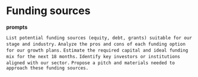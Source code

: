 # Funding sources

**prompts**

`List potential funding sources (equity, debt, grants) suitable for our stage and industry.`
`Analyze the pros and cons of each funding option for our growth plans.`
`Estimate the required capital and ideal funding mix for the next 18 months.`
`Identify key investors or institutions aligned with our sector.`
`Propose a pitch and materials needed to approach these funding sources.`